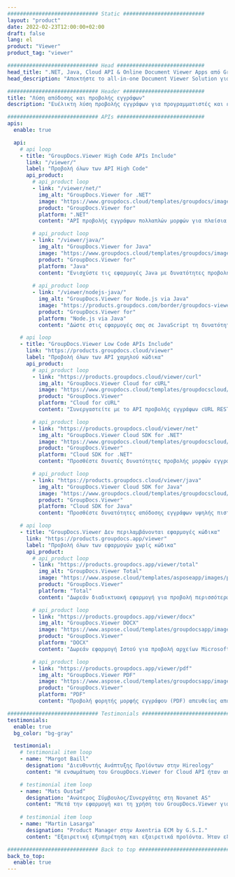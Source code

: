 ```yaml
---
############################# Static ##########################
layout: "product"
date: 2022-02-23T12:00:00+02:00
draft: false
lang: el
product: "Viewer"
product_tag: "viewer"

############################# Head ############################
head_title: ".NET, Java, Cloud API & Online Document Viewer Apps από GroupDocs"
head_description: "Αποκτήστε το all-in-one Document Viewer Solution για εφαρμογές .NET, Java και Cloud. Προβάλετε κοινές μορφές εγγράφων στο διαδίκτυο χρησιμοποιώντας την απλή λειτουργία μεταφοράς και απόθεσης."

############################# Header ##########################
title: "Λύση απόδοσης και προβολής εγγράφων"
description: "Ευέλικτη λύση προβολής εγγράφων για προγραμματιστές και επαγγελματίες για απόδοση και εμφάνιση μορφών αρχείων που χρησιμοποιούνται ευρέως οπουδήποτε."

############################# APIs ############################
apis:
  enable: true

  api:
    # api loop
    - title: "GroupDocs.Viewer High Code APIs Include"
      link: "/viewer/"
      label: "Προβολή όλων των API High Code"
      api_product:
        # api_product loop
        - link: "/viewer/net/"
          img_alt: "GroupDocs.Viewer for .NET"
          image: "https://www.groupdocs.cloud/templates/groupdocs/images/product-logos/groupdocs-viewer-net.png"
          product: "GroupDocs.Viewer for"
          platform: ".NET"
          content: "API προβολής εγγράφων πολλαπλών μορφών για πλαίσια .NET και Mono για απόδοση 190+ δημοφιλών μορφών αρχείων μέσα από τις εφαρμογές σας."

        # api_product loop
        - link: "/viewer/java/"
          img_alt: "GroupDocs.Viewer for Java"
          image: "https://www.groupdocs.cloud/templates/groupdocs/images/product-logos/groupdocs-viewer-java.png"
          product: "GroupDocs.Viewer for"
          platform: "Java"
          content: "Ενισχύστε τις εφαρμογές Java με δυνατότητες προβολής και απόδοσης εγγράφων για να εμφανίσετε ένα ευρύ φάσμα εγγράφων, εικόνων και διαγραμμάτων."
        
        # api_product loop
        - link: "/viewer/nodejs-java/"
          img_alt: "GroupDocs.Viewer for Node.js via Java"
          image: "https://products.groupdocs.com/border/groupdocs-viewer-nodejs-java.svg"
          product: "GroupDocs.Viewer for"
          platform: "Node.js via Java"
          content: "Δώστε στις εφαρμογές σας σε JavaScript τη δυνατότητα να εμφανίζουν διάφορα έγγραφα του Microsoft Office, PDF και εικόνες για μια συναρπαστική εμπειρία χρήστη."

    # api loop
    - title: "GroupDocs.Viewer Low Code APIs Include"
      link: "https://products.groupdocs.cloud/viewer"
      label: "Προβολή όλων των API χαμηλού κώδικα"
      api_product:
        # api_product loop
        - link: "https://products.groupdocs.cloud/viewer/curl"
          img_alt: "GroupDocs.Viewer Cloud for cURL"
          image: "https://www.groupdocs.cloud/templates/groupdocscloud/images/sdk/272x272/groupdocs_viewer-for-curl.png"
          product: "GroupDocs.Viewer"
          platform: "Cloud for cURL"
          content: "Συνεργαστείτε με το API προβολής εγγράφων cURL RESTful για γρήγορη απόδοση και εμφάνιση του Microsoft Office, του PDF και άλλων κοινών μορφών αρχείων στις εφαρμογές σας."

        # api_product loop
        - link: "https://products.groupdocs.cloud/viewer/net"
          img_alt: "GroupDocs.Viewer Cloud SDK for .NET"
          image: "https://www.groupdocs.cloud/templates/groupdocscloud/images/sdk/272x272/groupdocs_viewer-for-net.png"
          product: "GroupDocs.Viewer"
          platform: "Cloud SDK for .NET"
          content: "Προσθέστε δυνατές δυνατότητες προβολής μορφών εγγράφων σε εφαρμογές .NET χρησιμοποιώντας το Cloud SDK για .NET. Προβολή εγγράφων σε HTML, PDF ή ως εικόνα."

        # api_product loop
        - link: "https://products.groupdocs.cloud/viewer/java"
          img_alt: "GroupDocs.Viewer Cloud SDK for Java"
          image: "https://www.groupdocs.cloud/templates/groupdocscloud/images/sdk/272x272/groupdocs_viewer-for-java.png"
          product: "GroupDocs.Viewer"
          platform: "Cloud SDK for Java"
          content: "Προσθέστε δυνατότητες απόδοσης εγγράφων υψηλής πιστότητας στις εφαρμογές σας java με το ειδικά σχεδιασμένο SDK προβολής εγγράφων για Java."

    # api loop
    - title: "GroupDocs.Viewer Δεν περιλαμβάνονται εφαρμογές κώδικα" 
      link: "https://products.groupdocs.app/viewer"
      label: "Προβολή όλων των εφαρμογών χωρίς κώδικα"
      api_product:
        # api_product loop
        - link: "https://products.groupdocs.app/viewer/total"
          img_alt: "GroupDocs.Viewer Total"
          image: "https://www.aspose.cloud/templates/asposeapp/images/products/logo/aspose_viewer-app.png"
          product: "GroupDocs.Viewer"
          platform: "Total"
          content: "Δωρεάν διαδικτυακή εφαρμογή για προβολή περισσότερων από 190 μορφών αρχείων από οποιοδήποτε πρόγραμμα περιήγησης της επιλογής σας."

        # api_product loop
        - link: "https://products.groupdocs.app/viewer/docx"
          img_alt: "GroupDocs.Viewer DOCX"
          image: "https://www.aspose.cloud/templates/groupdocsapp/images/products/logo/groupdocs_words-app.png"
          product: "GroupDocs.Viewer"
          platform: "DOCX"
          content: "Δωρεάν εφαρμογή Ιστού για προβολή αρχείων Microsoft Word online από οποιαδήποτε συσκευή."

        # api_product loop
        - link: "https://products.groupdocs.app/viewer/pdf"
          img_alt: "GroupDocs.Viewer PDF"
          image: "https://www.aspose.cloud/templates/groupdocsapp/images/products/logo/groupdocs_pdf-app.png"
          product: "GroupDocs.Viewer"
          platform: "PDF"
          content: "Προβολή φορητής μορφής εγγράφου (PDF) απευθείας από το πρόγραμμα περιήγησής σας."

############################# Testimonials ###############################
testimonials:
  enable: true
  bg_color: "bg-gray"

  testimonial:
    # testimonial item loop
    - name: "Margot Baill"
      designation: "Διευθυντής Ανάπτυξης Προϊόντων στην Hireology"
      content: "Η ενσωμάτωση του GroupDocs.Viewer for Cloud API ήταν απλή με το φανταστικό Ruby SDK. Δεν υπάρχουν τόσες πολλές εταιρείες εκεί έξω που είναι πρόθυμες να συνεργαστούν μαζί μας για αυτό που θέλουμε. Είναι μια εξαιρετική συνεργασία."

    # testimonial item loop
    - name: "Mats Oustad"
      designation: "Ανώτερος Σύμβουλος/Συνεργάτης στη Novanet AS"
      content: "Μετά την εφαρμογή και τη χρήση του GroupDocs.Viewer για .NET στο έργο, φαίνεται να λειτουργεί πολύ καλά. Έχω δοκιμάσει με πολλά έγγραφα και μέχρι στιγμής καλά. Όλα όσα έχω ρίξει σε αυτό αποδίδονται όμορφα και φαίνονται εξίσου καλά όπως θα ήταν σε πρόγραμμα προβολής PDF ή MS Word."
              
    # testimonial item loop
    - name: "Martin Lasarga"
      designation: "Product Manager στην Axentria ECM by G.S.I."
      content: "Εξαιρετική εξυπηρέτηση και εξαιρετικά προϊόντα. Ήταν εξαιρετικά χρήσιμοι και ανταποκρίθηκαν κατά τη διαδικασία υλοποίησης του GroupDocs.Viewer για .NET, δεν μπορώ να τα προτείνω αρκετά."

############################# Back to top ###############################
back_to_top:
  enable: true
---
```

